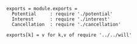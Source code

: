     exports = module.exports =
      Potential     : require './potential'
      Interest      : require './interest'
      Cancellation  : require './cancellation'

    exports[k] = v for k,v of require '../../will'
